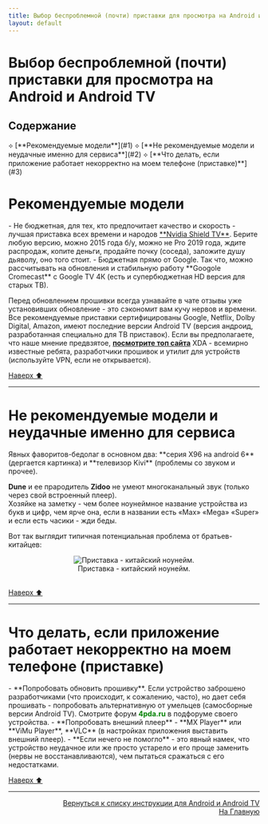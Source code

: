 ```yaml
---
title: Выбор беспроблемной (почти) приставки для просмотра на Android и Android TV
layout: default
---
```


# Выбор беспроблемной (почти) приставки для просмотра на Android и Android TV

<h2 id="toc">Содержание</h2>
⟡ [**Рекомендуемые модели**](#1)  
⟡ [**Не рекомендуемые модели и неудачные именно для сервиса**](#2)  
⟡ [**Что делать, если приложение работает некорректно на моем телефоне (приставке)**](#3)  


<h1 id="1">Рекомендуемые модели</h1>
- Не бюджетная, для тех, кто предпочитает качество и скорость - лучшая приставка всех времени и народов <a href="https://www.nvidia.com/ru-ru/shield/buy/" target="_blank" rel="noopener noreferrer">**Nvidia Shield TV**</a>.  
Берите любую версию, можно 2015 года б/у, можно не Pro 2019 года, ждите распродаж, копите деньги, продайте почку (соседа), заложите душу дьяволу, оно того стоит.  
- Бюджетная прямо от Google. Так что, можно рассчитывать на обновления и стабильную работу **Googole Cromecast** с Google TV 4К (есть и супербюджетная HD версия для старых ТВ).  

Перед обновлением прошивки всегда узнавайте в чате отзывы уже установивших обновление - это сэкономит вам кучу нервов и времени.
Все рекомендуемые приставки сертифицированы Google, Netflix, Dolby Digital, Amazon, имеют последние версии Android TV (версия андроид, разработанная специально для ТВ приставок). Если вы предполагаете, что наше мнение предвзятое, <a href="https://www.xda-developers.com/best-android-tv-box/" target="_blank" rel="noopener noreferrer">**посмотрите топ сайта**</a> XDA - всемирно известные ребята, разработчики прошивок и утилит для устройств (используйте VPN, если не открывается).<br>

[Наверх ⬆️](#toc)<br>

---


<h1 id="2">Не рекомендуемые модели и неудачные именно для сервиса</h1>
Явных фаворитов-бедолаг в основном два: **серия X96 на android 6** (дергается картинка) и **телевизор Kivi** (проблемы со звуком и прочее).  

**Dune** и ее прародитель **Zidoo** не умеют многоканальный звук (только через свой встроенный плеер).  
Хозяйке на заметку - чем более ноунеймное название устройства из букв и цифр, чем ярче она, если в названии есть «Max» «Mega» «Super» и если есть часики - жди беды.  

Вот так выглядит типичная потенциальная проблема от братьев-китайцев:
<div style="text-align: center;">
  <img src="https://lazykpub.github.io/Lazykpub/assets/images/android_tvbox_01.jpeg" alt="Приставка - китайский ноунейм." style="max-width: 100%; height: auto; cursor: pointer;" onclick="this.style.maxWidth = this.style.maxWidth === '100%' ? '100vw' : '100%';"><br>
  Приставка - китайский ноунейм.
</div><br>


[Наверх ⬆️](#toc)<br>

---



<h1 id="3">Что делать, если приложение работает некорректно на моем телефоне (приставке)</h1>
- **Попробовать обновить прошивку**. Если устройство заброшено разработчиками (что происходит, к сожалению, часто), но дает себя прошивать - попробовать альтернативную от умельцев (самосборные версии Android TV). Смотрите форум <span style="color: green; font-weight: bold;">4pda.ru</span> в подфоруме своего устройства.  
- **Попробовать внешний плеер** - **MX Player** или **ViMu Player**, **VLC** (в настройках приложения выставить внешний плеер).  
- **Если нечего не помогло** - это явный намек, что устройство неудачное или же просто устарело и его проще заменить (нервы не восстанавливаются), чем пытаться сражаться с его недостатками.

[Наверх ⬆️](#toc)<br>




---
<p align="right"><a href="https://lazykpub.github.io/Lazykpub/pages/android">Вернуться к списку инструкции для Android и Android TV</a><br>
<a href="https://lazykpub.github.io/Lazykpub">На Главную</a></p>
